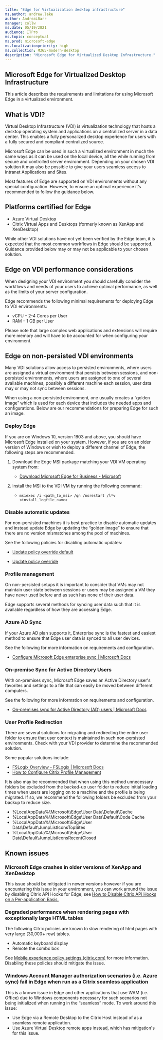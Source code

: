 ```yaml
---
title: "Edge for Virtualization desktop infrastructure"
ms.author: andrew.lake
author: AndreaLBarr
manager: collw
ms.date: 05/19/2021
audience: ITPro
ms.topic: conceptual
ms.prod: microsoft-edge
ms.localizationpriority: high
ms.collection: M365-modern-desktop
description: "Microsoft Edge for Virtualized Desktop Infrastructure."
---
```


## Microsoft Edge for Virtualized Desktop Infrastructure

This article describes the requirements and limitations for using Microsoft Edge in a virtualized environment.

## What is VDI?

Virtual Desktop Infrastructure (VDI) is virtualization technology that hosts a desktop operating system and applications on a centralized server in a data center. This enables a fully personalized desktop experience for users with a fully secured and compliant centralized source.

Microsoft Edge can be used in such a virtualized environment in much the same ways as it can be used on the local device, all the while running from secure and controlled server environment. Depending on your chosen VDI solution it may also be possible to give your users seamless access to intranet Applications and Sites.

Most features of Edge are supported on VDI environments without any special configuration. However, to ensure an optimal experience it’s recommended to follow the guidance below.

## Platforms certified for Edge

- Azure Virtual Desktop
- Citrix Virtual Apps and Desktops (formerly known as XenApp and XenDesktop)

While other VDI solutions have not yet been verified by the Edge team, it is expected that the most common workflows in Edge should be supported. Guidance provided below may or may not be applicable to your chosen solution.

## Edge on VDI performance considerations

When designing your VDI environment you should carefully consider the workflows and needs of your users to achieve optimal performance, as well as the limits of your server configuration.

Edge recommends the following minimal requirements for deploying Edge to VDI environments:

- vCPU – 2-4 Cores per User
- RAM – 1 GB per User

Please note that large complex web applications and extensions will require more memory and will have to be accounted for when configuring your environment.

## Edge on non-persisted VDI environments

Many VDI solutions allow access to persisted environments, where users are assigned a virtual environment that persists between sessions, and non-persisted environments, where users are assigned to one of several available machines, possibly a different machine each session, user data may or may not sync between sessions.

When using a non-persisted environment, one usually creates a “golden image” which is used for each device that includes the needed apps and configurations. Below are our recommendations for preparing Edge for such an image.

### Deploy Edge

If you are on Windows 10, version 1803 and above, you should have Microsoft Edge installed on your system. However, if you are on an older version of Windows or wish to deploy a different channel of Edge, the following steps are recommended.

1. Download the Edge MSI package matching your VDI VM operating system from:

    - [Download Microsoft Edge for Business - Microsoft](https://www.microsoft.com/edge/business/download)

2. Install the MSI to the VDI VM by running the following command:

    - `msiexec /i <path_to_msi> /qn /norestart /l*v <install_logfile_name>`

### Disable automatic updates

For non-persisted machines it is best practice to disable automatic updates and instead update Edge by updating the “golden image” to ensure that there are no version mismatches among the pool of machines.

See the following policies for disabling automatic updates:

- [Update policy override default](https://docs.microsoft.com/deployedge/microsoft-edge-update-policies#updatedefault)

- [Update policy override](https://docs.microsoft.com/deployedge/microsoft-edge-update-policies#update)

### Profile management

On non-persisted setups it is important to consider that VMs may not maintain user state between sessions or users may be assigned a VM they have never used before and as such has none of their user data.

Edge supports several methods for syncing user data such that it is available regardless of how they are accessing Edge.

### Azure AD Sync

If your Azure AD plan supports it, Enterprise sync is the fastest and easiest method to ensure that Edge user data is synced to all user devices.  

See the following for more information on requirements and configuration.  

- [Configure Microsoft Edge enterprise sync | Microsoft Docs](https://docs.microsoft.com/deployedge/microsoft-edge-enterprise-sync)

### On-premise Sync for Active Directory Users

With on-premises sync, Microsoft Edge saves an Active Directory user's favorites and settings to a file that can easily be moved between different computers.  

See the following for more information on requirements and configuration.  

- [On-premises sync for Active Directory (AD) users | Microsoft Docs](https://docs.microsoft.com/deployedge/microsoft-edge-on-premises-sync)

### User Profile Redirection  

There are several solutions for migrating and redirecting the entire user folder to ensure that user context is maintained in such non-persisted environments. Check with your VDI provider to determine the recommended solution.

Some popular solutions include:

- [FSLogix Overview - FSLogix | Microsoft Docs](https://docs.microsoft.com/fslogix/overview)
- [How to Configure Citrix Profile Management](https://support.citrix.com/article/CTX222893)

It is also may be recommended that when using this method unnecessary folders be excluded from the backed-up user folder to reduce initial loading times when users are logging on to a machine and the profile is being migrated. If so, we recommend the following folders be excluded from your backup to reduce size.

- %LocalAppData%\Microsoft\Edge\User Data\Default\Cache
- %LocalAppData%\Microsoft\Edge\User Data\Default\Code Cache
- %LocalAppData%\Microsoft\Edge\User Data\Default\JumpListIconsTopSites
- %LocalAppData%\Microsoft\Edge\User Data\Default\JumpListIconsRecentClosed

## Known issues

### Microsoft Edge crashes in older versions of XenApp and XenDesktop

This issue should be mitigated in newer versions however if you are encountering this issue in your environment, you can work around the issue by disabling Citrix API Hooks for Edge, see [How to Disable Citrix API Hooks on a Per-application Basis.](https://support.citrix.com/article/CTX107825)

### Degraded performance when rendering pages with exceptionally large HTML tables

The following Citrix policies are known to slow rendering of html pages with very large (30,000+ row) tables.

- Automatic keyboard display
- Remote the combo box

See [Mobile experience policy settings (citrix.com)](https://docs.citrix.com/citrix-virtual-apps-desktops/policies/reference/ica-policy-settings/mobile-experience-policy-settings.html) for more information. Disabling these policies should mitigate the issue.

### Windows Account Manager authorization scenarios (i.e.  Azure sync) fail in Edge when run as a Citrix seamless application

This is a known issue in Edge and other applications that use WAM (i.e. Office) due to Windows components necessary for such scenarios not being initialized when running in the “seamless” mode. To work around this issue:

- Use Edge via a Remote Desktop to the Citrix Host instead of as a seamless remote application.
- Use Azure Virtual Desktop remote apps instead, which has mitigation's for this issue.
